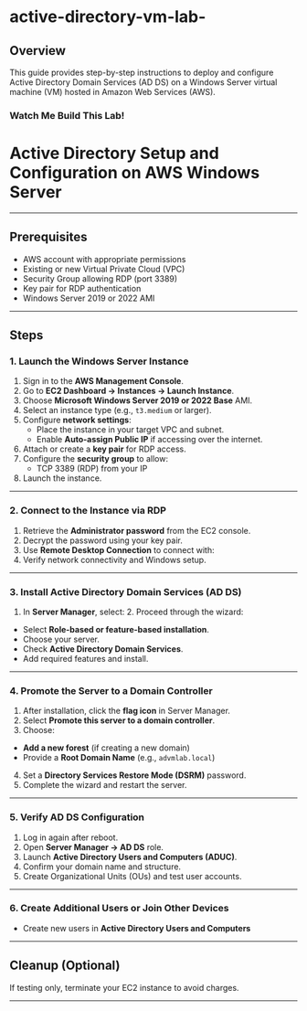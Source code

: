 # active-directory-vm-lab-
## Overview
This guide provides step-by-step instructions to deploy and configure Active Directory Domain Services (AD DS) on a Windows Server virtual machine (VM) hosted in Amazon Web Services (AWS).
### Watch Me Build This Lab!

# Active Directory Setup and Configuration on AWS Windows Server
---

## Prerequisites
- AWS account with appropriate permissions
- Existing or new Virtual Private Cloud (VPC)
- Security Group allowing RDP (port 3389)
- Key pair for RDP authentication
- Windows Server 2019 or 2022 AMI

---

## Steps

### 1. Launch the Windows Server Instance
1. Sign in to the **AWS Management Console**.
2. Go to **EC2 Dashboard → Instances → Launch Instance**.
3. Choose **Microsoft Windows Server 2019 or 2022 Base** AMI.
4. Select an instance type (e.g., `t3.medium` or larger).
5. Configure **network settings**:
   - Place the instance in your target VPC and subnet.
   - Enable **Auto-assign Public IP** if accessing over the internet.
6. Attach or create a **key pair** for RDP access.
7. Configure the **security group** to allow:
   - TCP 3389 (RDP) from your IP
8. Launch the instance.

---

### 2. Connect to the Instance via RDP
1. Retrieve the **Administrator password** from the EC2 console.
2. Decrypt the password using your key pair.
3. Use **Remote Desktop Connection** to connect with:
4. Verify network connectivity and Windows setup.

 ---

### 3. Install Active Directory Domain Services (AD DS) 
1. In **Server Manager**, select:
   2. Proceed through the wizard:
- Select **Role-based or feature-based installation**.
- Choose your server.
- Check **Active Directory Domain Services**.
- Add required features and install.

---

### 4. Promote the Server to a Domain Controller
1. After installation, click the **flag icon** in Server Manager.
2. Select **Promote this server to a domain controller**.
3. Choose:
- **Add a new forest** (if creating a new domain)
- Provide a **Root Domain Name** (e.g., `advmlab.local`)
4. Set a **Directory Services Restore Mode (DSRM)** password.
5. Complete the wizard and restart the server.

---

### 5. Verify AD DS Configuration
1. Log in again after reboot.
2. Open **Server Manager → AD DS** role.
3. Launch **Active Directory Users and Computers (ADUC)**.
4. Confirm your domain name and structure.
5. Create Organizational Units (OUs) and test user accounts.
   
---

### 6. Create Additional Users or Join Other Devices
- Create new users in **Active Directory Users and Computers**
---

## Cleanup (Optional)
If testing only, terminate your EC2 instance to avoid charges.

---



